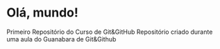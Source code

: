 # Olá, mundo!
 Primeiro Repositório do Curso de Git&GitHub
 Repositório criado durante uma aula do Guanabara de Git&Github
